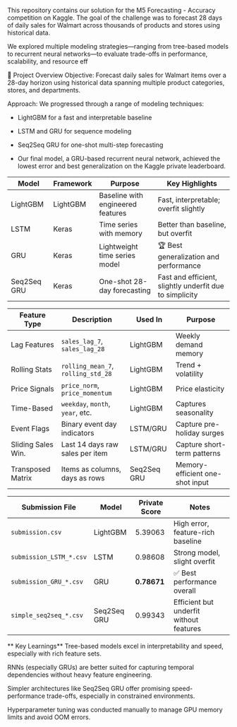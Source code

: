 This repository contains our solution for the M5 Forecasting - Accuracy competition on Kaggle. The goal of the challenge was to forecast 28 days of daily sales for Walmart across thousands of products and stores using historical data.

We explored multiple modeling strategies—ranging from tree-based models to recurrent neural networks—to evaluate trade-offs in performance, scalability, and resource eff

📌 Project Overview
Objective: Forecast daily sales for Walmart items over a 28-day horizon using historical data spanning multiple product categories, stores, and departments.

Approach:
We progressed through a range of modeling techniques:

* LightGBM for a fast and interpretable baseline

* LSTM and GRU for sequence modeling

* Seq2Seq GRU for one-shot multi-step forecasting

* Our final model, a GRU-based recurrent neural network, achieved the lowest error and best generalization on the Kaggle private leaderboard.

| Model       | Framework | Purpose                           | Key Highlights                                          |
| ----------- | --------- | --------------------------------- | ------------------------------------------------------- |
| LightGBM    | LightGBM  | Baseline with engineered features | Fast, interpretable; overfit slightly                   |
| LSTM        | Keras     | Time series with memory           | Better than baseline, but overfit                       |
| GRU         | Keras     | Lightweight time series model     | 🏆 Best generalization and performance                  |
| Seq2Seq GRU | Keras     | One-shot 28-day forecasting       | Fast and efficient, slightly underfit due to simplicity |

| Feature Type       | Description                        | Used In     | Purpose                         |
| ------------------ | ---------------------------------- | ----------- | ------------------------------- |
| Lag Features       | `sales_lag_7`, `sales_lag_28`      | LightGBM    | Weekly demand memory            |
| Rolling Stats      | `rolling_mean_7`, `rolling_std_28` | LightGBM    | Trend + volatility              |
| Price Signals      | `price_norm`, `price_momentum`     | LightGBM    | Price elasticity                |
| Time-Based         | `weekday`, `month`, `year`, etc.   | LightGBM    | Captures seasonality            |
| Event Flags        | Binary event day indicators        | LSTM/GRU    | Capture pre-holiday surges      |
| Sliding Sales Win. | Last 14 days raw sales per item    | LSTM/GRU    | Capture short-term patterns     |
| Transposed Matrix  | Items as columns, days as rows     | Seq2Seq GRU | Memory-efficient one-shot input |

| Submission File         | Model       | Private Score | Notes                                   |
| ----------------------- | ----------- | ------------- | --------------------------------------- |
| `submission.csv`        | LightGBM    | 5.39063       | High error, feature-rich baseline       |
| `submission_LSTM_*.csv` | LSTM        | 0.98608       | Strong model, slight overfit            |
| `submission_GRU_*.csv`  | GRU         | **0.78671**   | ✅ Best performance overall              |
| `simple_seq2seq_*.csv`  | Seq2Seq GRU | 0.99343       | Efficient but underfit without features |

** Key Learnings**
Tree-based models excel in interpretability and speed, especially with rich feature sets.

RNNs (especially GRUs) are better suited for capturing temporal dependencies without heavy feature engineering.

Simpler architectures like Seq2Seq GRU offer promising speed-performance trade-offs, especially in constrained environments.

Hyperparameter tuning was conducted manually to manage GPU memory limits and avoid OOM errors.


